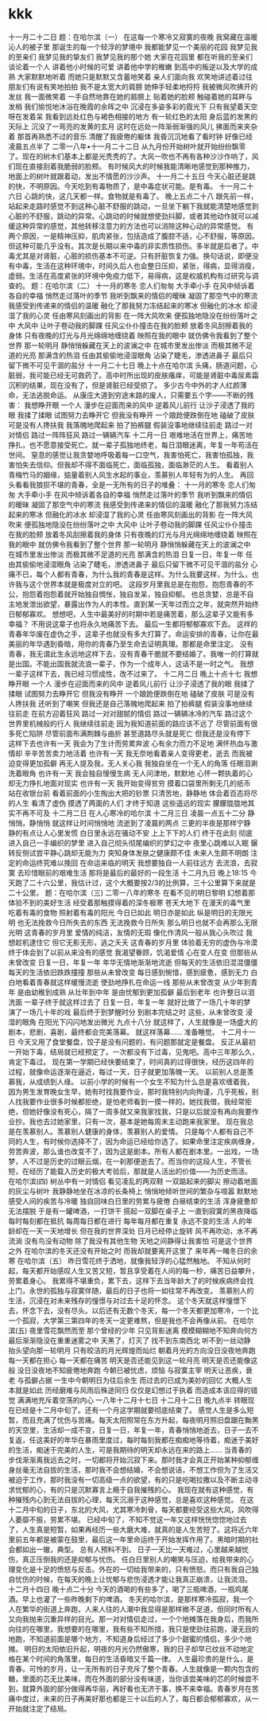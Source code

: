 # kkk
十一月二十二日  题：在哈尔滨（一）  在这每一个寒冷又寂寞的夜晚 我窝藏在温暖沁人的被子里 那诞生的每一个轻浮的梦境中 我都能梦见一个美丽的花园  我梦见我的至亲们 我梦见我的挚友们 我梦见我的那个她  大家在花园里 都在听我的至亲们谈论着一个人 讲着他小时候的可爱 讲着他中学的稚嫩 到高中的叛逆以及大学的成熟 大家默默地听着 而她只是默默又含蓄地笑着  亲人们面向我 欢笑地讲述着过往 朋友们有说有笑地拍拍 我不是太宽大的肩膀 她伸手轻柔地捋捋 我被微风吹拂开的发丝  我一面微笑着 一手自然地靠在她的肩膀上 贴着她的脸颊 触碰着她的耳畔与发梢  我们愉悦地沐浴在晚霞的余晖之中 沉浸在多姿多彩的霞光下 只有我望着天空呀在发着呆 我看到远处红色与褐色相接的地方 有一轮红色的太阳 身后蓝的发黑的天际上 沉没了一弯亮的发黄的玄月  这时在远处一阵渐弱渐强的风儿 拂面而来夹杂着 那首再熟悉不过的音乐 清醒了我疲倦的躯体 我昏沉沉地看了看时钟 好像已经凌晨五点半了  二零一八年•十一月二十二日  从九月份开始树叶就开始纷纷飘零了。现在的树木们基本上都是光秃秃的了。大风一吹也不再有各种沙沙作响了，风们现在直接刮着我脆弱的脸颊。 有时候风大的时候我能清晰地感觉到那种推力，地面上的树叶就跟着动，发出不情愿的沙沙声。   十一月二十五日  今天心脏还是跳的快，不明原因。今天吃到有毒物质了，是中毒症状可能。是有毒。  十一月二十六日 心跳的快，这几天都一样。食物就是有毒了。 晚上五点二十八 跟先前一样，站起来走路时感觉不到这种心脏不舒服的跳动，一旦坐下躺下我就能清楚地感觉到心脏的不舒服，跳动的异常。心跳动的时候就想使劲抖脚，或者其他动作就可以减缓这种异常的感觉，其他转移注意力的方法也可以消除这种心动的异常感觉。 有两个原因，一是精神压抑，肌肉紧张，包括造成了腹腔不适，心不舒服，等原因。但这种可能几乎没有。其次是长期以来中毒的非实质性损伤。多半就是后者了。中毒尤其是对肾脏，心脏的损伤基本不可逆。只有肝脏恢复力强。换句话说，即便没有中毒，生活在这种环境中，时间久后人也会整日压抑，紧张，得病，显得消瘦，虚弱。生活在高度紧张的环境中免疫力低下，易得病，这是权威机构有过研究与调查的。     题：在哈尔滨（二）  十一月的寒冬 恋人们匆匆 大手牵小手 在风中倾诉着各自的幸福  悄然走过落叶的季节 我听到飘来的情侣的暧昧 凝固了那空气中的寒流 我感受到传递来的情侣的温暖 融化了那我努力冻结起来的寒冰  但融化的冰水 却浸湿了我的心灵 任由寒风刻画出的背影 在一阵大风吹来 便孤独地隐没在纷纷落叶之中  大风中 让叶子卷动我的脚踝 任风尘仆仆撞击在我的脸颊 放着冬风刮擦着我的身体 只有夜晚的灯光与月光绵绵地缠绕着 映照在我的眼中 就仿佛令我看到了整个世界  那一轮明月 静悄悄躲藏在天上的波澜之中 在城市里发出惨淡 而极其微不足道的光亮  那满含的热泪 任由其偷偷地浸湿眼角 沾染了睫毛，渗透进鼻子 最后只留下微不可见干涸的盐分  十一月二十七日 晚上十点在哈尔滨   头痛，肠道问题，心脏弱，我可能已经无可救药了。高中时所出现的皮肤瘙痒，可能是肾脏中毒尿素霜沉积的结果，现在没有了，但是肾脏已经受损了。 多少古今中外的才人红颜薄命，无法逃脱命运。 从康庄大道到穷途末路的废人，只需要五个字——不断的残害：                  我想睁开眼  一个人 漫步在迎面而来的风中 逆着风儿前行 让沙子浸透了我的眼  我揉了揉眼 试图努力去睁开它 但我没有睁开 一个踉跄便跌倒在地 磕破了皮肤  可是没有人搀扶我 我落魄地爬起来 拍了拍裤腿 假装没事地继续往前走  路过一对对情侣 路过一阵阵狂风 路过一辆辆汽车       十二月一日  艰难地活在世界上，痛苦地挣扎，也不愿意接受死亡。就一辈子孤独地终老，每日泪眼迷离，年复一年苟活在世间。  窒息的感觉让我贪婪地呼吸着每一口空气，我害怕死亡，我害怕孤独，我害怕失去信仰。但我却不得不面临死亡，面临孤独，面临渺茫的人生。  看着别人青梅竹马的姻缘，掂量着别人风生水起的事业，羡慕别人年轻有为的人生。  再回头看看我狼狈不堪的青春，全是一无所有的日子的堆叠： 十一月的寒冬 恋人们匆匆 大手牵小手 在风中倾诉着各自的幸福  悄然走过落叶的季节 我听到飘来的情侣的暧昧 凝固了那空气中的寒流 我感受到传递来的情侣的温暖 融化了那我努力冻结起来的寒冰  但融化的冰水 却浸湿了我的心灵 任由寒风刻画出的背影 在一阵大风吹来 便孤独地隐没在纷纷落叶之中  大风中 让叶子卷动我的脚踝 任风尘仆仆撞击在我的脸颊 放着冬风刮擦着我的身体 只有夜晚的灯光与月光绵绵地缠绕着 映照在我的眼中 就仿佛令我看到了整个世界  那一轮明月 静悄悄躲藏在天上的波澜之中 在城市里发出惨淡 而极其微不足道的光亮  那满含的热泪 日复一日，年复一年 任由其偷偷地浸湿眼角 沾染了睫毛，渗透进鼻子 最后只留下微不可见干涸的盐分  心痛不已，每个人都有青春，为什么我的青春是这样。为什么我要这样，为什么，也许我与这个世界本就是极度对立的吧。  这段岁月里我总是在抱怨，抱怨青春的不公，抱怨着抱怨着就开始独自惆怅，独自发呆，独自抑郁。  也总贪婪，总是不自主地发泄出欲望，暴露出作为人的本性。直到某一天年过而立之年，就突然开始终日郁郁寡欢。  想想吧，人生中最美好的时期中若是痛苦着，那么这辈子又能有多幸福？  不用说这辈子也将永久地痛苦下去。 最后一生都将郁郁寡欢下去。  这样的青春年华废在虚伪之手，这辈子也就没有多大打算了。命运安排的青春，让你在最美丽的年华遇到昏暗，用你的青春乃至生命去证明真理。那都是命里注定。  没有青春，我无谓此生永远地这样下去，没有青春干脆就不要结婚了。我唯一的打算就是出国。不能出国我就流浪一辈子，作为一个成年人，这话不是一时之气。  我想一辈子这样下去，我已经习惯成性，改不过来了。   十二月二日 晚上十点十七                  我想睁开眼  一个人 漫步在迎面而来的风中 逆着风儿前行 让沙子浸透了我的眼  我揉了揉眼 试图努力去睁开它 但我没有睁开 一个踉跄便跌倒在地 磕破了皮肤  可是没有人搀扶我 还听到了嘲笑 但我还是自己落魄地爬起来 拍了拍裤腿 假装没事地继续往前走  在前方迎着狂风 路过一对对甜腻的情侣 路过一辆辆冰冷的汽车 路过这个世界里机械般的行人  我继续往前走 因为我知道前面的路应该不远了 尽管前面有很多死亡陷阱 尽管前面布满荆棘与曲折 甚至道路尽头就是死亡 但我还是没有停下  这样下去也许有一天 我会为了生计而劳累奔波 心有余力而力不足地 满怀热血与激情却 辛辛苦苦卖力地活着  也许有一天 我无奈地看着亲人变得更老，逝去 而我被迫变得更加孤僻 再无人提及我，无人关心我 我独自坐在一个无人的角落 任眼泪涮洗着眼角  也许有一天 我会独自慢慢生病 无人问津地，默默地 心怀一颗执着的心 却无力挣扎地面对现实  也许有一天 我开始变得贫穷 摸着口袋里所剩无几的纸币 站在收银台前 看着前面的小生掏出大把的钞票 只清苦地，静静地 体会着百态将尽的人生  看清了虚伪 摸透了两面的人们 才终于知道 这些遥远的现实 朦朦胧胧地其实不再不可及  十二月二日 在人心寒冷的哈尔滨   十二月三日 凌晨一点五十二分  静悄悄，静悄悄 就这样让时间悄悄地 流逝到了凌晨的两点 三更的半夜是那样宁静 静的有点让人心里发慌  白日里永远在骚动不安 上上下下的人们 终于在此刻 彻底进入自己一手编织的梦里 进入自己彻头彻尾编织的梦幻之中  夜里心跳难以入眠 辗转反侧试尝平静心跳却无能为力 突知身体发肤之健康颇不佳 未来人生颇不明朗 注定的命运终究难以挽回  在命运来临的明天 我想要独自一人前往远方 去流浪，去寂寞 去珍惜眼前的艰难生活 那将是最后的最好的一段生活   十二月九日 晚上18:15 今天跑了二十六公里，我估计过，这个大概要按2/3的比例算，三十公里算下来就是二十公里。    题：在哈尔滨（三)  二零一八年的寒冬  在看不见的明日黎明 幻想着那体验不到的美好生活 经受着那触摸得着的深冬极寒  苍天大地下 在漫天的毒气里 吃着有毒的食物 照射着有毒的阳光  今日已如此 明日亦是如此 纵是明日的无限光明 也无法挽救今日所失去的东西 无法挽救今日所失 那么明日也就不会再那么无限光明  这青春的岁月里 爱情的纯洁，友情的无瑕 像化作清风一般从我心头吹过 我想趁机逮住它 但它无影无形，逃之夭夭  这青春的岁月里 体验着无穷的虚伪与冷漠 终于体会到了以前从来没有的感觉 我渴望眷顾，饥渴爱情 心在变人在变 但那些从未曾改变  日复一日，年复一年 年华无情地渐渐地流逝 但每天的生活依旧混混僵僵 每天的生活依旧跌跌撞撞 那些从未曾改变  每日感到惋惜，感到疲惫，感到无力 白白地看着青春就这样缓慢流逝 使劲地挣扎在命运一线 那些从未曾改变  从少年到青年 是由幼稚到成熟 从壮年到中年 是由忧郁到更加孤僻 最后到老年 也许整日以泪洗面 一辈子终于就这样过去了  日复一日，年复一年 就好比做了一场几十年的梦 演了一场几十年的戏 最后终于到梦醒时分 到剧本完结之时 这些，从未曾改变  浸湿的眼角 在阳光下闪闪地发出微光   九点十八分  就这样了，人生就像是一场盛大的剧本，悲剧，喜剧，最终都会完美落幕。  就这样落幕……  准备睡觉。   十二月十一日  今天又用了食堂餐盘，饺子是没有问题的，有问题那就定是餐盘。  反正从最初一开始下毒，结局就已经预定了。一次都没有下过毒，见鬼吧。高中三年那么久，肯定下毒过。  现在第一学期已经快要结束了，时间真的过得很快，经历这四年的过程，就像命运逐渐在逼近，每过一天，日子就更加落魄一天。  以前别人总是羡慕我，从成绩到人缘。  以前小学的时候有一个女生不知为什么总是喜欢缠着我，因为男生发育晚女生早，她有时找我要作业，那时我特别内向拘谨，几乎死板，别人找我要作业很多时候都拒绝，是怕老师看到一摸一样的。她找我借，我经常拒绝，但她好像没有死心，隔了一周多就又来我家找我，只是以后就没有再向我要作业抄。我也去过她家里，只有一次，基本是她每周末主动跑来我家里。  现在我总是在羡慕别人。羡慕别人健康的身体，羡慕别人的爱情。  只是每个人都有自己不同的人生，有时候你选择不了，因为命运已经给你选了。如果命里注定疾病缠身，劳苦奔波，那么谁也改变不了，因为这是剧本。所有人都在剧本里。一出戏，一场梦，人不过是历史的过眼云烟，在一刹那便逝去了。而当你的这段人生，不管长短，在经历了能载入历史的极大考验后，那就是人活出的价值——为历史而活。  在哈尔滨(四)  树丛中有一对情侣 看见凌乱的两双鞋 一双踮起来的脚尖 擦动着地面的灰尘与树叶  我静静地坐在冰凉的长条椅上 悄悄地倾听世间的繁杂与喧嚣 默默地感受人间的疾苦与冷暖 独自回味白日里的劳累与疲倦  白昼结束的生活 浑身疲惫却无法摆脱 于是有一罐啤酒，一打饼干 搭起一双脚在桌子上 一直到寂寞的黑夜降临  每时每刻都在抵抗 每周每日都在进行 每年每月都在重复 永远不变的生活 人的年龄却在一天一天地增长  但在我的世界深处 日月已经停止旋转 风不再吹动，水不再流淌 没有鸟没有动物 除了我没有其他生物 天地之间静得让我害怕  可是这个世界之外 在哈尔滨的冬天还没有开始之时 而我却就要离开这里了 来年再一睹冬日的余寒   在哈尔滨（五）  昨日雪花终于洒地，就像我轻浮的心猛然触地。  不知从何时起，每天都开始感叹人生又苦又短，暂且享受着在人间的每一秒，痛苦日益攀升，劳累着身心。  我累得不堪重负，累下去，这样下去当年龄大了的时候疾病终会找上门，永世的孤独与寂寞伴随，最后的日子也将一如往常不再改变。  羡慕别人的生活，沉浸在对未来残存的憧憬与对过去十足的怀念。  这个冬天就这样憧憬下去，怀念下去，没有尽头。以后还有无数个冬天，每一个冬天都更加寒冷，一个比一个孤寂，大学第三第四年的冬天一定更难熬，但是我也不会再像从前。  在哈尔滨(五)  夜里雪花飘然而至 那个曾经的少年 只见背影迷离 模模糊糊地不知奔向何方 最后渐渐隐没在重重迷雾之中  天黑了，灯灭了 找不到东南西北 听不到一丝动静 抬头望向那一轮明月 只有皎洁的月光辉煌而灿烂 朝着月光的方向没日没夜地奔跑  每一天都在担心 每一天都在痛苦 明天是否还能见到这一轮月亮 明天是否还能像这般 没日没夜地不知疲倦地奔跑  今朝已被忧虑，烦恼 与寂寞主宰 明天让恶疾，衰老 与孤僻占据 一生中今朝明日为往后余生 而过去的已成为美妙的回忆  大概人生本就是如此 历经磨难与风雨后殊途同归 仅仅是幻想过于执着 而造成本该应得的错觉 满满地充斥着空荡的内心  一八年十二月十七日           十二月十二日  晚九点半  转眼现在已经是十二月中旬了。还有一个月这学期就要彻底结束了。  感觉人生是多么短暂，而且充满了忧伤与苦痛。每天太阳照常在东方升起，每夜明月照旧盘踞在黝黑的天空里，生活却一成不变，日复一日，年复一年，青春悄悄地逝去，日子一去不复返，任这美好的年华在暴雨里度过，每时每刻我都在痴痴地等待着，痴迷于美好的生活，痴迷于完美的人生，可是我期待的明天却永远在来的路上……  当青春的步伐渐渐离我远去之时，一切都将开始沉寂下来。那时我才会真正开始某种抑郁缠身丝毫无法自拔的生活，那时我不会想结婚，不会想说话，不想工作但为了生活又被迫于工作，那时我没有一切高级一点的欲望，有的只是吃喝拉撒以及不断主动寻求忧郁的心，有的只是沉默寡言上瘾于自我摧残的心。  我现在就有这种感觉，有种摧残内心到无法自拔的心理，每天沉溺于这种感觉，总是喜欢这种感觉。  在这十二月中旬的日子，东北的大风，尤其寒冷刺骨，每天都要经受这些大风，风吹得人萎靡不振，劳累不堪。  已经中旬了，不知不觉这一年又这样恍恍惚惚地过去了，人生真是短暂，如果再经历一些大磨大难，就真的是人生苦短了。这将近六年里前五年都是被蒙在鼓里，最后这一年里命运终于开始发挥作用了。黑暗时期的社会都如出一辙，典型。  总有人预料不到。  日子一天比一天难过，心里越来越忧伤，真正压倒我的还是抑郁与忧伤。  任白日里别人的嘲笑与压迫，给我带来的心理变化是十足的愤怒与反击。外在的一切给我带来的，只有愤怒。而只有我自己独自忧伤的时候，在每天的晚上让忧郁与悲伤浸透才能让我真正崩溃，让我流泪。   十二月十四日 晚十点二十分  今天的酒喝的有些多了，喝了三瓶啤酒，一瓶鸡尾酒。早上也灌了一些昨晚剩下的啤酒。  冬天的哈尔滨，是那样寒冷孤寂，我一个人在繁华的街道上奔跑，人来人往的人潮中我显得是那样微不足道，但同时所有人又向我抛来沉重异样的目光。那一对对情侣走过，一个个地摊落在我身后，而我所向往的在哪里，我想要的在哪里，我有些不知所措，我只是使劲往前跑，漫无目的地跑，不知道前面是哪个地方，不知道身后经过了多少个甜蜜的情侣，多少个地摊。  明日的太阳依旧升起，明夜的月光仍然傲寒，我的日子却早已纹丝不动地定格在某个时间的角落里，每日的生活昏暗又千篇一律。  人生最珍贵的是什么，是青春。可怜的岁月，让一无所有的日子充斥了整个青春。人生就像是一颗内包含的糖，里面的芯无比美味，而在外面的部分没有味道，当你该尝美味的芯的时候尝不到，就算外面的部分做得再华丽，再好看也无济于事，换不来幸福。青春岁月在苦痛中度过，未来的日子再美好那也都是三十以后的人了，每日都会郁郁寡欢，从一开始就注定了结局。
